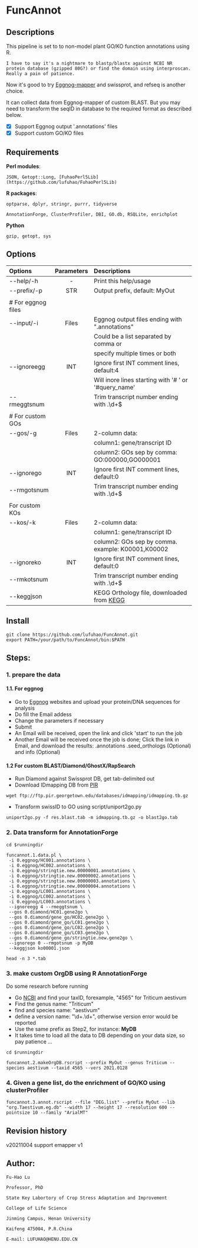 # FuncAnnot

## Descriptions

This pipeline is set to to non-model plant GO/KO function annotations using R. 

    I have to say it's a nightmare to blastp/blastx against NCBI NR protein database (gzipped 80G?) or find the domain using interproscan. Really a pain of patience.

Now it's good to try [Eggnog-mapper](http://eggnog-mapper.embl.de/) and swissprot, and refseq is another choice.

It can collect data from Eggnog-mapper of custom BLAST. But you may need to transform the seqID in database to the required format as described below.

- [x] Support Eggnog output '.annotations' files
- [x] Support custom GO/KO files

## Requirements

  **Perl modules**:

    JSON, Getopt::Long, [FuhaoPerl5Lib](https://github.com/lufuhao/FuhaoPerl5Lib)

  **R packages**: 

    optparse, dplyr, stringr, purrr, tidyverse

    AnnotationForge, ClusterProfiler, DBI, GO.db, RSQLite, enrichplot

  **Python**

    gzip, getopt, sys



## Options

|  Options     |  Parameters | Descriptions                                         |
| :--------    | :--------:  | :--------                                            |
| --help/-h    | -           | Print this help/usage                                |
| --prefix/-p  | STR         | Output prefix, default: MyOut                        |
|              |             |                                                      |
| #  For eggnog files                                                               |
| --input/-i   | Files       | Eggnog output files ending with ".annotations"       |
|              |             | Could be a list separated by comma or                |
|              |             | specify multiple times or both                       |
| --ignoreegg  | INT         | Ignore first INT comment lines, default:4            |
|              |             | Will inore lines starting with '# ' or '#query_name' |
| --rmeggtsnum |             | Trim transcript number ending with .\\d+$            |
|              |             |                                                      |
|#  For custom GOs                                                                  |
| --gos/-g     | Files       | 2-column data:                                       |
|              |             | column1: gene/transcript ID                          |
|              |             | column2: GOs sep by comma: GO:000000,GO000001        |
| --ignorego   | INT         | Ignore first INT comment lines, default:0            |
| --rmgotsnum  |             | Trim transcript number ending with .\\d+$            |
|              |             |                                                      |
| For custom KOs                                                                    |
| --kos/-k     | Files       | 2-column data:                                       |
|              |             |    column1: gene/transcript ID                       |
|              |             |    column2: GOs sep by comma. example: K00001,K00002 |
| --ignoreko   | INT         | Ignore first INT comment lines, default:0            |
| --rmkotsnum  |             | Trim transcript number ending with .\\d+$            |
| --keggjson   |             | KEGG Orthology file, downloaded from [KEGG](https://www.genome.jp/kegg-bin/show_brite?ko00001.keg) |


## Install

```
git clone https://github.com/lufuhao/FuncAnnot.git
export PATH=/your/path/to/FuncAnnot/bin:$PATH
```

## Steps:

### 1. prepare the data

#### 1.1. For eggnog

* Go to [Eggnog](http://eggnog-mapper.embl.de/) websites and upload your protein/DNA sequences for analysis
* Do fill the Email addess
* Change the parameters if necessary
* Submit
* An Email will be received, open the link and click 'start' to run the job
* Another Email will be received once the job is done; Click the link in Email, and download the results: .annotations .seed_orthologs (Optional) and info (Optional)

#### 1.2 For custom BLAST/Diamond/GhostX/RapSearch

* Run Diamond against Swissprot DB, get tab-delimited out
* Download IDmapping DB from [PIR](ftp://ftp.pir.georgetown.edu/databases/idmapping/idmapping.tb.gz)
```
wget ftp://ftp.pir.georgetown.edu/databases/idmapping/idmapping.tb.gz
```
* Transform swissID to GO using script/uniport2go.py
```
uniport2go.py -f res.blast.tab -m idmapping.tb.gz -o blast2go.tab
```

### 2. Data transform for AnnotationForge

```
cd $runningdir

funcannot.1.data.pl \
 -i 0.eggnog/HC001.annotations \
 -i 0.eggnog/HC002.annotations \
 -i 0.eggnog/stringtie.new.00000001.annotations \
 -i 0.eggnog/stringtie.new.00000002.annotations \
 -i 0.eggnog/stringtie.new.00000003.annotations \
 -i 0.eggnog/stringtie.new.00000004.annotations \
 -i 0.eggnog/LC001.annotations \
 -i 0.eggnog/LC002.annotations \
 -i 0.eggnog/LC003.annotations \
 --ignoreegg 4 --rmeggtsnum \
 --gos 0.diamond/HC01.gene2go \
 --gos 0.diamond/gene_go/HC02.gene2go \
 --gos 0.diamond/gene_go/LC01.gene2go \
 --gos 0.diamond/gene_go/LC02.gene2go \
 --gos 0.diamond/gene_go/LC03.gene2go \
 --gos 0.diamond/gene_go/stringtie.new.gene2go \
 --ignorego 0 --rmgotsnum -p MyDB
 --keggjson ko00001.json

head -n 3 *.tab
```


### 3. make custom OrgDB using R AnnotationForge

Do some research before running
* Go [NCBI](https://www.ncbi.nlm.nih.gov/taxonomy) and find your taxID, forexample, "4565" for Triticum aestivum
* Find the genus name: "Triticum"
* find and species name: "aestivum"
* define a version name: "\d+.\d+", otherwise version error would be reported
* Use the same prefix as Step2, for instance: **MyDB**
* It takes time to load all the data to DB depending on your data size, so pay patience ...

```
cd $runningdir

funcannot.2.makeOrgDB.rscript --prefix MyOut --genus Triticum --species aestivum --taxid 4565 --vers 2021.0128
```

### 4. Given a gene list, do the enrichment of GO/KO using clusterProfiler


```
funcannot.3.annot.rscript --file "DEG.list" --prefix MyOut --lib "org.Taestivum.eg.db" --width 17 --height 17 --resolution 600 --pointsize 10 --family "ArialMT" 
```


## Revision history

v20211004 support emapper v1



## Author:

    Fu-Hao Lu

    Professor, PhD

    State Key Labortory of Crop Stress Adaptation and Improvement

    College of Life Science

    Jinming Campus, Henan University

    Kaifeng 475004, P.R.China

    E-mail: LUFUHAO@HENU.EDU.CN
